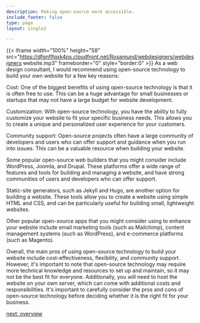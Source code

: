 ```yaml
---
description: Making open-source more accessible.
include_footer: false
type: page
layout: single2

---
```



{{< iframe width="100%" height="58" src="https://dfgnflfqxk4ps.cloudfront.net/Rosamund/webdesigners/webdesigners website.mp3" frameborder="0" style="border:0" >}}
As a web design consultant, I would recommend using open-source technology to build your own website for a few key reasons:

Cost: One of the biggest benefits of using open-source technology is that it is often free to use. This can be a huge advantage for small businesses or startups that may not have a large budget for website development.

Customization: With open-source technology, you have the ability to fully customize your website to fit your specific business needs. This allows you to create a unique and personalized user experience for your customers.

Community support: Open-source projects often have a large community of developers and users who can offer support and guidance when you run into issues. This can be a valuable resource when building your website.

Some popular open-source web builders that you might consider include WordPress, Joomla, and Drupal. These platforms offer a wide range of features and tools for building and managing a website, and have strong communities of users and developers who can offer support.

Static-site generators, such as Jekyll and Hugo, are another option for building a website. These tools allow you to create a website using simple HTML and CSS, and can be particularly useful for building small, lightweight websites.

Other popular open-source apps that you might consider using to enhance your website include email marketing tools (such as Mailchimp), content management systems (such as WordPress), and e-commerce platforms (such as Magento).

Overall, the main pros of using open-source technology to build your website include cost-effectiveness, flexibility, and community support. However, it's important to note that open-source technology may require more technical knowledge and resources to set up and maintain, so it may not be the best fit for everyone. Additionally, you will need to host the website on your own server, which can come with additional costs and responsibilities. It's important to carefully consider the pros and cons of open-source technology before deciding whether it is the right fit for your business.



<a href="https://workdojos.com/webdesigners/overview">next: overview</a>



